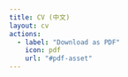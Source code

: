 ```yaml
---
title: CV (中文)
layout: cv
actions:
  - label: "Download as PDF"
    icon: pdf
    url: "#pdf-asset"
---
```

